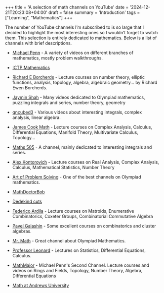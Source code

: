 +++
title = 'A selection of math channels on YouTube'
date = '2024-12-21T20:23:08+04:00'
draft = false
summary = 'Introduction'
tags = ["Learning", "Mathematics"]
+++

The number of YouTube channels I’m subscribed to is so large that I decided to highlight the most interesting ones so I wouldn’t forget to watch them.
This selection is entirely dedicated to mathematics. Below is a list of channels with brief descriptions.

* [Michael Penn](https://www.youtube.com/@MichaelPennMath) - A variety of videos on different branches of mathematics, mostly problem walkthroughs. 

* [ICTP Mathematics](https://www.youtube.com/@ictpmathematics6835)

* [Richard E Borcherds](https://www.youtube.com/@richarde.borcherds7998) - Lecture courses on number theory, elliptic functions, analysis, topology,
algebra, algebraic geometry... by Richard Ewen Borcherds.

* [Jaymin Shah](https://www.youtube.com/@JPiMaths) - Many videos dedicated to Olympiad mathematics, puzzling integrals and series, number theory, geometry

* [qncubed3](https://www.youtube.com/@qncubed3) - Various videos about interesting integrals, complex analysis, linear algebra.

* [James Cook Math](https://www.youtube.com/@jamescook5617) - Lecture courses on Complex Analysis, Calculus, Differential Equations, Manifold Theory, Multivariate Calculus, Topology...

* [Maths 505](https://www.youtube.com/@maths_505) - A channel, mainly dedicated to interesting integrals and series.

* [Alex Kontorovich](https://www.youtube.com/@AlexKontorovichMath) - Lecture courses on Real Analysis, Complex Analysis, Calculus, Mathematical Statistics, Number Theory

* [Art of Problem Solving](https://www.youtube.com/@ArtofProblemSolving) - One of the best channels on Olympiad mathematics. 

* [MathDoctorBob](https://www.youtube.com/@MathDoctorBob)

* [Dedekind cuts](https://www.youtube.com/@dedekindcuts3589)

* [Federico Ardila](https://www.youtube.com/@federicoelmatematico) - Lecture courses on Matroids, Enumerative Combinatorics, Coxeter Groups, Combinatorial Commutative Algebra

* [Pavel Galashin](https://www.youtube.com/@pavelgalashin7142) - Some excellent courses on combinatorics and cluster algebras.

* [Mr. Math](https://www.youtube.com/@OsmanNal) - Great channel about Olympiad Mathematics.

* [Professor Leonard](https://www.youtube.com/@ProfessorLeonard) - Lectures on Statistics, Differential Equations, Calculus. 

* [MathMajor](https://www.youtube.com/@mathmajor) - Michael Penn's Second Channel. Lecture courses and videos on Rings and Fields, Topology,
Number Theory, Algebra, Differential Equations

* [Math at Andrews University](https://www.youtube.com/@MathatAndrews)

